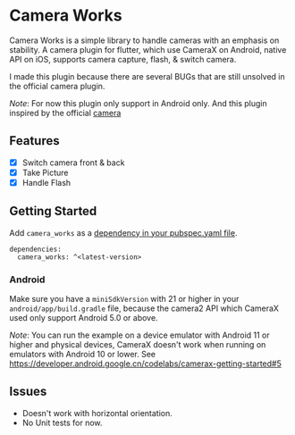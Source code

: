 # Camera Works

Camera Works is a simple library to handle cameras with an emphasis on stability. A camera plugin for flutter, which use CameraX on Android, native API on iOS, supports camera capture, flash, & switch camera. 

I made this plugin because there are several BUGs that are still unsolved in the official camera plugin.

*Note*: For now this plugin only support in Android only. And this plugin inspired by the official [camera](https://pub.dev/packages/camera) 
## Features

- [x] Switch camera front & back
- [x] Take Picture
- [x] Handle Flash

## Getting Started

Add `camera_works` as a [dependency in your pubspec.yaml file](https://flutter.dev/using-packages/).

```
dependencies:
  camera_works: ^<latest-version>
```

### Android

Make sure you have a `miniSdkVersion` with 21 or higher in your `android/app/build.gradle` file, because the camera2 API which CameraX used only support Android 5.0 or above.

*Note*: You can run the example on a device emulator with Android 11 or higher and physical devices, CameraX doesn't work when running on emulators with Android 10 or lower. See https://developer.android.google.cn/codelabs/camerax-getting-started#5

## Issues

- Doesn't work with horizontal orientation.
- No Unit tests for now.